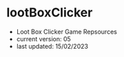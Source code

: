 # lootBoxClicker
- Loot Box Clicker Game Repsources
- current version: 05
- last updated: 15/02/2023
